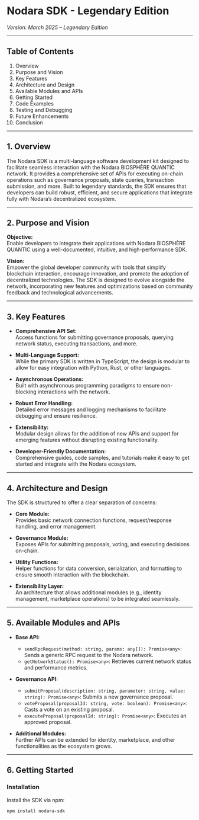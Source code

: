 # Nodara SDK - Legendary Edition

*Version: March 2025 – Legendary Edition*

---

## Table of Contents

1. Overview  
2. Purpose and Vision  
3. Key Features  
4. Architecture and Design  
5. Available Modules and APIs  
6. Getting Started  
7. Code Examples  
8. Testing and Debugging  
9. Future Enhancements  
10. Conclusion

---

## 1. Overview

The Nodara SDK is a multi-language software development kit designed to facilitate seamless interaction with the Nodara BIOSPHÈRE QUANTIC network. It provides a comprehensive set of APIs for executing on-chain operations such as governance proposals, state queries, transaction submission, and more. Built to legendary standards, the SDK ensures that developers can build robust, efficient, and secure applications that integrate fully with Nodara’s decentralized ecosystem.

---

## 2. Purpose and Vision

**Objective:**  
Enable developers to integrate their applications with Nodara BIOSPHÈRE QUANTIC using a well-documented, intuitive, and high-performance SDK.

**Vision:**  
Empower the global developer community with tools that simplify blockchain interaction, encourage innovation, and promote the adoption of decentralized technologies. The SDK is designed to evolve alongside the network, incorporating new features and optimizations based on community feedback and technological advancements.

---

## 3. Key Features

- **Comprehensive API Set:**  
  Access functions for submitting governance proposals, querying network status, executing transactions, and more.
  
- **Multi-Language Support:**  
  While the primary SDK is written in TypeScript, the design is modular to allow for easy integration with Python, Rust, or other languages.
  
- **Asynchronous Operations:**  
  Built with asynchronous programming paradigms to ensure non-blocking interactions with the network.
  
- **Robust Error Handling:**  
  Detailed error messages and logging mechanisms to facilitate debugging and ensure resilience.
  
- **Extensibility:**  
  Modular design allows for the addition of new APIs and support for emerging features without disrupting existing functionality.
  
- **Developer-Friendly Documentation:**  
  Comprehensive guides, code samples, and tutorials make it easy to get started and integrate with the Nodara ecosystem.

---

## 4. Architecture and Design

The SDK is structured to offer a clear separation of concerns:
- **Core Module:**  
  Provides basic network connection functions, request/response handling, and error management.
  
- **Governance Module:**  
  Exposes APIs for submitting proposals, voting, and executing decisions on-chain.
  
- **Utility Functions:**  
  Helper functions for data conversion, serialization, and formatting to ensure smooth interaction with the blockchain.
  
- **Extensibility Layer:**  
  An architecture that allows additional modules (e.g., identity management, marketplace operations) to be integrated seamlessly.

---

## 5. Available Modules and APIs

- **Base API:**  
  - `sendRpcRequest(method: string, params: any[]): Promise<any>`: Sends a generic RPC request to the Nodara network.
  - `getNetworkStatus(): Promise<any>`: Retrieves current network status and performance metrics.
  
- **Governance API:**  
  - `submitProposal(description: string, parameter: string, value: string): Promise<any>`: Submits a new governance proposal.
  - `voteProposal(proposalId: string, vote: boolean): Promise<any>`: Casts a vote on an existing proposal.
  - `executeProposal(proposalId: string): Promise<any>`: Executes an approved proposal.
  
- **Additional Modules:**  
  Further APIs can be extended for identity, marketplace, and other functionalities as the ecosystem grows.

---

## 6. Getting Started

### Installation

Install the SDK via npm:

```bash
npm install nodara-sdk
